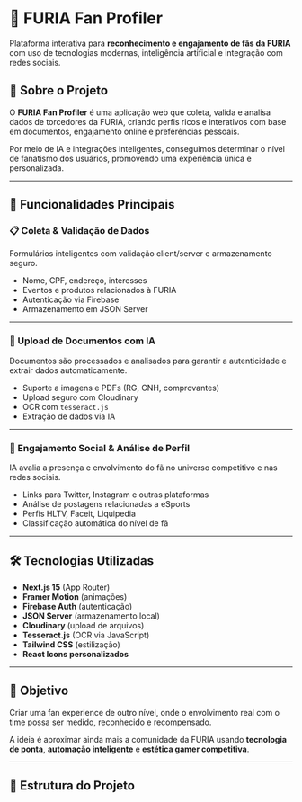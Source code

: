 # 🦁 FURIA Fan Profiler

Plataforma interativa para **reconhecimento e engajamento de fãs da FURIA** com uso de tecnologias modernas, inteligência artificial e integração com redes sociais.

## 🚀 Sobre o Projeto

O **FURIA Fan Profiler** é uma aplicação web que coleta, valida e analisa dados de torcedores da FURIA, criando perfis ricos e interativos com base em documentos, engajamento online e preferências pessoais.

Por meio de IA e integrações inteligentes, conseguimos determinar o nível de fanatismo dos usuários, promovendo uma experiência única e personalizada.

---

## 🧠 Funcionalidades Principais

### 📋 Coleta & Validação de Dados

Formulários inteligentes com validação client/server e armazenamento seguro.

- Nome, CPF, endereço, interesses
- Eventos e produtos relacionados à FURIA
- Autenticação via Firebase
- Armazenamento em JSON Server

---

### 📎 Upload de Documentos com IA

Documentos são processados e analisados para garantir a autenticidade e extrair dados automaticamente.

- Suporte a imagens e PDFs (RG, CNH, comprovantes)
- Upload seguro com Cloudinary
- OCR com `tesseract.js`
- Extração de dados via IA

---

### 🔗 Engajamento Social & Análise de Perfil

IA avalia a presença e envolvimento do fã no universo competitivo e nas redes sociais.

- Links para Twitter, Instagram e outras plataformas
- Análise de postagens relacionadas a eSports
- Perfis HLTV, Faceit, Liquipedia
- Classificação automática do nível de fã

---

## 🛠️ Tecnologias Utilizadas

- **Next.js 15** (App Router)
- **Framer Motion** (animações)
- **Firebase Auth** (autenticação)
- **JSON Server** (armazenamento local)
- **Cloudinary** (upload de arquivos)
- **Tesseract.js** (OCR via JavaScript)
- **Tailwind CSS** (estilização)
- **React Icons personalizados**

---

## 🎯 Objetivo

Criar uma fan experience de outro nível, onde o envolvimento real com o time possa ser medido, reconhecido e recompensado.

A ideia é aproximar ainda mais a comunidade da FURIA usando **tecnologia de ponta**, **automação inteligente** e **estética gamer competitiva**.

---

## 📁 Estrutura do Projeto

